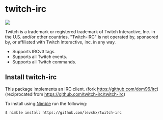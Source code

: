 # twitch-irc

![](http://i.imgur.com/7PMEvN5.png)

Twitch is a trademark or registered trademark of Twitch Interactive, Inc. in the U.S. and/or other countries. "Twitch-IRC" is not operated by, sponsored by, or affiliated with Twitch Interactive, Inc. in any way.

- Supports IRCv3 tags.
- Supports all Twitch events.
- Supports all Twitch commands.

## Install twitch-irc

This package implements an IRC client. 
(fork https://github.com/dom96/irc) 
(reciprocated from https://github.com/twitch-irc/twitch-irc)


To install using [Nimble](https://github.com/nim-lang/nimble) run the following:

```
$ nimble install https://github.com/levshx/twitch-irc
```
